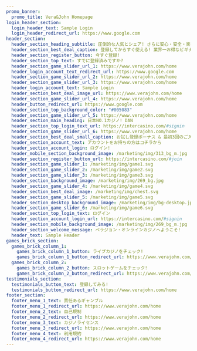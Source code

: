 ```yaml
---
promo_banner:
  promo_title: Vera&John Homepage
login_header_section:
  login_header_text: Sample Login
  login_header_redirect_url: https://www.google.com
header_section:
  header_section_heading_subtitle: 圧倒的な人気とシェア! さらに安心・安全・楽しいの3拍子がばっちり揃う、業界ナンバーワンカジノで遊んじゃおう!
  header_section_best_deal_caption: 登録してからすぐ使える! 業界一お得なビギナーズボーナスのおまけつき!
  header_section_register_button: 今すぐ登録!
  header_section_top_text: すでに登録済みですか?
  header_section_game_slider_url_1: https://www.verajohn.com/home
  header_login_account_text_redirect_url: https://www.google.com
  header_section_game_slider_url_2: https://www.verajohn.com/home
  header_section_game_slider_url_3: https://www.verajohn.com/home
  header_login_account_text: Sample Login
  header_section_best_deal_image_url: https://www.verajohn.com/home
  header_section_game_slider_url_4: https://www.verajohn.com/home
  header_button_redirect_url: https://www.google.com
  header_section_top_background_color: "#005083"
  header_section_game_slider_url_5: https://www.verajohn.com/home
  header_section_main_heading: 日本NO.1カジノ! DAN
  header_section_top_login_text_url: https://intercasino.com/#signin
  header_section_game_slider_url_6: https://www.verajohn.com/home
  header_section_best_deal_small_caption: お試し登録ボーナス & 最初3回のご入金に合計最大$1000ボーナスをプレゼント!
  header_section_account_text: アカウントをお持ちの方はコチラから
  header_section_account_login: ログイン!
  header_mobile_section_background_image: /marketing/img/313_bg_m.jpg
  header_section_register_button_url: https://intercasino.com/#join
  header_section_game_slider_1: /marketing/img/game1.svg
  header_section_game_slider_2: /marketing/img/game2.svg
  header_section_game_slider_3: /marketing/img/game3.svg
  header_section_background_image: /marketing/img/269_bg.jpg
  header_section_game_slider_4: /marketing/img/game4.svg
  header_section_best_deal_image: /marketing/img/chest.svg
  header_section_game_slider_5: /marketing/img/game5.svg
  header_section_desktop_background_image: /marketing/img/bg-desktop.jpg
  header_section_game_slider_6: /marketing/img/game6.svg
  header_section_top_login_text: ログイン
  header_section_account_login_url: https://intercasino.com/#signin
  header_section_mobile_background_image: /marketing/img/269_bg_m.jpg
  header_section_welcome_message: ベラジョン・オンラインカジノへようこそ!
  header_text: Sample Header
games_brick_section:
  games_brick_column_1:
    games_brick_column_1_button: ライブカジノをチェック!
    games_brick_column_1_button_redirect_url: https://www.verajohn.com/home
  games_brick_column_2:
    games_brick_column_2_button: スロットゲームをチェック!
    games_brick_column_2_button_redirect_url: https://www.verajohn.com/home
testimonials_section:
  testimonials_button_text: 登録してみる!
  testimonials_button_redirect_url: https://www.verajohn.com/home
footer_section:
  footer_menu_1_text: 責任あるギャンブル
  footer_menu_1_redirect_url: https://www.verajohn.com/home
  footer_menu_2_text: 自己規制
  footer_menu_2_redirect_url: https://www.verajohn.com/home
  footer_menu_3_text: カジノライセンス
  footer_menu_3_redirect_url: https://www.verajohn.com/home
  footer_menu_4_text: 利用規約
  footer_menu_4_redirect_url: https://www.verajohn.com/home
---
```

